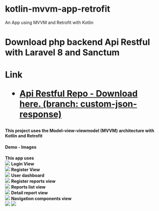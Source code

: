 # kotlin-mvvm-app-retrofit
An App using MVVM and Retrofit with Kotlin

<h1>Download php backend Api Restful with Laravel 8 and Sanctum<h1>
<strong>Link</strong>
<ul>
<li><a href="https://github.com/alcarazolabs/laravel-api-restful-sanctum">Api Restful Repo - Download here. (branch: custom-json-response)</a></li>
</ul>
<h4>This project uses the Model–view–viewmodel (MVVM) architecture with Kotlin and Retrofit</h4>
  <h4>Demo - Images</h4>
  <strong>This app uses</strong>
  <br>
  <img src="https://github.com/alcarazolabs/kotlin-mvvm-app-retrofit/blob/finalProject/images/app_arch.png">
  <strong>Login View</strong>
  <br>
  <img src="https://github.com/alcarazolabs/kotlin-mvvm-app-retrofit/blob/finalProject/images/demo1_login.png">
  <strong>Register View</strong>
  <br>
  <img src="https://github.com/alcarazolabs/kotlin-mvvm-app-retrofit/blob/finalProject/images/demo2_register.png">
  <strong>User dashboard</strong>
  <br>
  <img src="https://github.com/alcarazolabs/kotlin-mvvm-app-retrofit/blob/finalProject/images/demo3_dashboard.png">
  <strong>Register reports view</strong>
  <br>
  <img src="https://github.com/alcarazolabs/kotlin-mvvm-app-retrofit/blob/finalProject/images/demo3_registerReport.png">
  <strong>Reports list view</strong>
  <br>
  <img src="https://github.com/alcarazolabs/kotlin-mvvm-app-retrofit/blob/finalProject/images/demo4_reports.png">
  <strong>Detail report view</strong>
  <br>
  <img src="https://github.com/alcarazolabs/kotlin-mvvm-app-retrofit/blob/finalProject/images/demo6_detailreport.png">
  <strong>Navigation components view</strong>
  <br>
  <img src="https://github.com/alcarazolabs/kotlin-mvvm-app-retrofit/blob/finalProject/images/demo7_navigationcomponents.png">
<img src="https://developer.android.com/topic/libraries/architecture/images/final-architecture.png">
